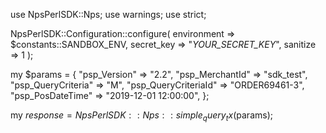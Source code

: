 use NpsPerlSDK::Nps;
use warnings;
use strict;

NpsPerlSDK::Configuration::configure( 
    environment => $constants::SANDBOX_ENV,
    secret_key => "_YOUR_SECRET_KEY_",
    sanitize => 1 
    );

my $params = {
    "psp_Version" => "2.2",
    "psp_MerchantId" => "sdk_test",
    "psp_QueryCriteria" => "M",
    "psp_QueryCriteriaId" => "ORDER69461-3",
    "psp_PosDateTime" => "2019-12-01 12:00:00",
};

my $response = NpsPerlSDK::Nps::simple_query_tx($params);